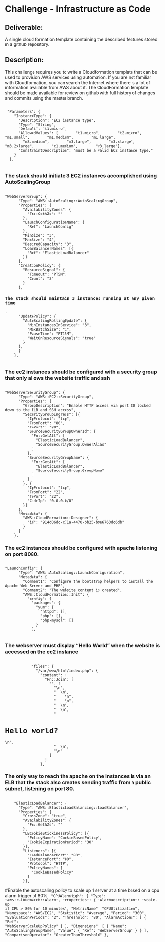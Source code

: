 <h1>Challenge - Infrastructure as Code</h1>

<h2>Deliverable:</h2>
A single cloud formation template containing the described features stored in a github repository.  

<h2>Description:</h2>
<p>This challenge requires you to write a Cloudformation template that can be used to provision AWS services using automation. If you are not familiar with Cloudformation, you can search the Internet where there is a lot of information available from AWS about it. The CloudFormation template should be made available for review on github with full history of changes and commits using the master branch.</p>

<code>
 "Parameters": {
    "InstanceType": {
      "Description": "EC2 instance type",
      "Type": "String",
      "Default": "t1.micro",
      "AllowedValues": [        "t1.micro",        "t2.micro",        "m1.small",        "m1.medium",        "m1.large",
        "m3.medium",        "m3.large",        "m3.xlarge",        "m3.2xlarge",        "c1.medium",        "r3.large"],
      "ConstraintDescription": "must be a valid EC2 instance type."
    }
  },
  </code>
<h3>The stack should initiate 3 EC2 instances accomplished using AutoScalingGroup</h3>
<code>
"WebServerGroup": {
      "Type": "AWS::AutoScaling::AutoScalingGroup",
      "Properties": {
        "AvailabilityZones": {
          "Fn::GetAZs": ""
        },
        "LaunchConfigurationName": {
          "Ref": "LaunchConfig"
        },
        "MinSize": "3",
        "MaxSize": "4",
        "DesiredCapacity": "3",
        "LoadBalancerNames": [{
          "Ref": "ElasticLoadBalancer"
        }]
      },
      "CreationPolicy": {
        "ResourceSignal": {
          "Timeout": "PT5M",
          "Count": "3"
        }
      },
<h3>The stack should maintain 3 instances running at any given time</h3>. 
      "UpdatePolicy": {
        "AutoScalingRollingUpdate": {
          "MinInstancesInService": "3",
          "MaxBatchSize": "1",
          "PauseTime": "PT15M",
          "WaitOnResourceSignals": "true"
        }
      },
      }
    },
  </code>

<h3>The ec2 instances should be configured with a security group that only allows the website traffic and ssh	</h3>
<code>
"WebServerSecurityGroup": {
      "Type": "AWS::EC2::SecurityGroup",
      "Properties": {
        "GroupDescription": "Enable HTTP access via port 80 locked down to the ELB and SSH access",
        "SecurityGroupIngress": [{
          "IpProtocol": "tcp",
          "FromPort": "80",
          "ToPort": "80",
          "SourceSecurityGroupOwnerId": {
            "Fn::GetAtt": [
              "ElasticLoadBalancer",
              "SourceSecurityGroup.OwnerAlias"
            ]
          },
          "SourceSecurityGroupName": {
            "Fn::GetAtt": [
              "ElasticLoadBalancer",
              "SourceSecurityGroup.GroupName"
            ]
          }
        }, {
          "IpProtocol": "tcp",
          "FromPort": "22",
          "ToPort": "22",
          "CidrIp": "0.0.0.0/0"
        }]
      },
      "Metadata": {
        "AWS::CloudFormation::Designer": {
          "id": "914d06dc-c71a-4470-bb25-b9e6763dc6db"
        }
      }
    },
</code>
<h3>The ec2 instances should be configured with apache listening on port 8080.</h3> 
<code>
"LaunchConfig": {
      "Type": "AWS::AutoScaling::LaunchConfiguration",
      "Metadata": {
        "Comment1": "Configure the bootstrap helpers to install the Apache Web Server and PHP",
        "Comment2": "The website content is created",
        "AWS::CloudFormation::Init": {
          "config": {
            "packages": {
              "yum": {
                "httpd": [],
                "php": [],
                "php-mysql": []
              }
            },
                </code>
<h3>The webserver must display “Hello World” when the website is accessed on the ec2 instance</h3>
<code>
            "files": {
              "/var/www/html/index.php": {
                "content": {
                  "Fn::Join": [
                    "", [
                      "<html>\n",
                      "  <head>\n",
                      "    <title>Qwinix Tech Challenge</title>\n",
                      "    <meta http-equiv=\"Content-Type\" content=\"text/html; charset=ISO-8859-1\">\n",
                      "  </head>\n",
                      "  <body>\n",
                      "    <h1>Hello world?</h1>\n",
                      "  </body>\n",
                      "</html>\n"
                    ]
                  ]
                },
</code>
<h3>The only way to reach the apache on the instances is via an ELB that the stack also creates sending traffic from a public subnet, listening on port 80.</h3>
<code>
    "ElasticLoadBalancer": {
      "Type": "AWS::ElasticLoadBalancing::LoadBalancer",
      "Properties": {
        "CrossZone": "true",
        "AvailabilityZones": {
          "Fn::GetAZs": ""
        },
        "LBCookieStickinessPolicy": [{
          "PolicyName": "CookieBasedPolicy",
          "CookieExpirationPeriod": "30"
        }],
        "Listeners": [{
          "LoadBalancerPort": "80",
          "InstancePort": "80",
          "Protocol": "HTTP",
          "PolicyNames": [
            "CookieBasedPolicy"
          ]
        }],
</code>

#Enable the autoscaling policy to scale up 1 server at a time based on a cpu alarm trigger of 80%
<code>
"CPUAlarmHigh": {
      "Type": "AWS::CloudWatch::Alarm",
      "Properties": {
        "AlarmDescription": "Scale-up if CPU > 80% for 10 minutes",
        "MetricName": "CPUUtilization",
        "Namespace": "AWS/EC2",
        "Statistic": "Average",
        "Period": "300",
        "EvaluationPeriods": "2",
        "Threshold": "80",
        "AlarmActions": [
          {
            "Ref": "WebServerScaleUpPolicy"
          }
        ],
        "Dimensions": [
          {
            "Name": "AutoScalingGroupName",
            "Value": {
              "Ref": "WebServerGroup"
            }
          }
        ],
        "ComparisonOperator": "GreaterThanThreshold"
      },
</code>
